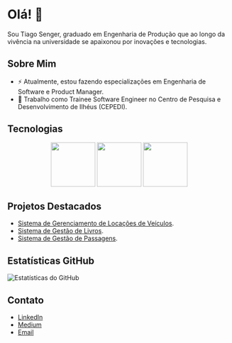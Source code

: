 # Olá! 👋

Sou Tiago Senger, graduado em Engenharia de Produção que ao longo da vivência na universidade se apaixonou por inovações e tecnologias.

## Sobre Mim
- ⚡ Atualmente, estou fazendo especializações em Engenharia de Software e Product Manager.
- 💼 Trabalho como Trainee Software Engineer no Centro de Pesquisa e Desenvolvimento de Ilhéus (CEPEDI).

## Tecnologias
<div align="center">
  <img src="https://upload.wikimedia.org/wikipedia/commons/1/18/ISO_C%2B%2B_Logo.svg" width="100" height="100">
  <img src="https://upload.wikimedia.org/wikipedia/commons/thumb/c/c3/Python-logo-notext.svg/640px-Python-logo-notext.svg.png" width="100" height="100">
  <img src="https://growiz.com.br/wp-content/uploads/2020/08/kisspng-c-programming-language-logo-microsoft-visual-stud-atlas-portfolio-5b899192d7c600.1628571115357423548838.png" width="100" height="100">
</div>

## Projetos Destacados
- [Sistema de Gerenciamento de Locações de Veículos](https://github.com/tiagosenger/SistemaLocacaoVeiculos).
- [Sistema de Gestão de Livros](https://github.com/tiagosenger/SistGestaoBiblioteca).
- [Sistema de Gestão de Passagens](https://github.com/tiagosenger/SistemaGestaodePassagens).

## Estatísticas GitHub
![Estatísticas do GitHub](https://github-readme-stats.vercel.app/api?username=tiagosenger&show_icons=true)

## Contato
- [LinkedIn](https://www.linkedin.com/in/tiagosenger/)
- [Medium](https://medium.com/@tiagosengerds)
- [Email](tiagosengerds@gmail.com)
